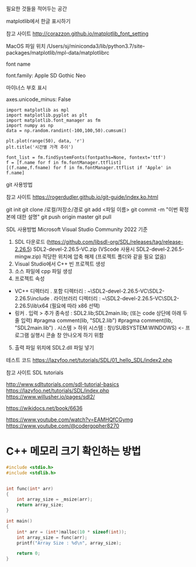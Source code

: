 필요한 것들을 적어두는 공간

matplotlib에서 한글 표시하기

참고 사이트
http://corazzon.github.io/matplotlib_font_setting

MacOS
파일 위치
/Users/sj/miniconda3/lib/python3.7/site-packages/matplotlib/mpl-data/matplotlibrc

font name

font.family:  Apple SD Gothic Neo

마이너스 부호 표시

axes.unicode_minus: False

~~~
import matplotlib as mpl
import matplotlib.pyplot as plt
import matplotlib.font_manager as fm
import numpy as np
data = np.random.randint(-100,100,50).cumsum()

plt.plot(range(50), data, 'r')
plt.title('시간별 가격 추이')

font_list = fm.findSystemFonts(fontpaths=None, fontext='ttf')
f = [f.name for f in fm.fontManager.ttflist]
[(f.name,f.fname) for f in fm.fontManager.ttflist if 'Apple' in f.name]
~~~




git 사용방법

참고 사이트 https://rogerdudler.github.io/git-guide/index.ko.html

git init
git clone /로컬/저장소/경로
git add <파일 이름>
git commit -m "이번 확정본에 대한 설명"
git push origin master
git pull





SDL 사용방법
Microsoft Visual Studio Community 2022 기준
1. SDL 다운로드 (https://github.com/libsdl-org/SDL/releases/tag/release-2.26.5)
   SDL2-devel-2.26.5-VC.zip  (VScode 사용시 SDL2-devel-2.26.5-mingw.zip)
   적당한 위치에 압축 해제 (프로젝트 폴더와 같을 필요 없음)
2. Visual Studio에서 C++ 빈 프로젝트 생성
3. 소스 파일에 cpp 파일 생성
4. 프로젝트 속성
  - VC++ 디렉터리
    . 포함 디렉터리 : ~\SDL2-devel-2.26.5-VC\SDL2-2.26.5\include
    . 라이브러리 디렉터리 : ~\SDL2-devel-2.26.5-VC\SDL2-2.26.5\lib\x64 (필요에 따라 x86 선택)
  - 링커
    . 입력 > 추가 종속성 : SDL2.lib;SDL2main.lib;
      (또는 code 상단에 아래 두줄 입력)
        #pragma comment(lib, "SDL2.lib")
        #pragma comment(lib, "SDL2main.lib")
    . 시스템 > 하위 시스템 : 창(/SUBSYSTEM:WINDOWS)   <- 프로그램 실행시 콘솔 창 안나오게 하기 위함
5. 출력 파일 위치에 SDL2.dll 파일 넣기


테스트 코드
https://lazyfoo.net/tutorials/SDL/01_hello_SDL/index2.php


참고 사이트 SDL tutorials

http://www.sdltutorials.com/sdl-tutorial-basics
https://lazyfoo.net/tutorials/SDL/index.php
https://www.willusher.io/pages/sdl2/

https://wikidocs.net/book/6636

https://www.youtube.com/watch?v=EAMHQfCGymg
https://www.youtube.com/@codergopher8270


# C++ 메모리 크기 확인하는 방법
~~~c++
#include <stdio.h>
#include <stdlib.h>


int func(int* arr)
{
    int array_size = _msize(arr);
    return array_size;
}

int main()
{
    int* arr = (int*)malloc(10 * sizeof(int));
    int array_size = func(arr);
    printf("Array Size : %d\n", array_size);

    return 0;
}
~~~

